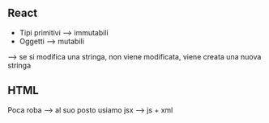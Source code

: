 ## React

- Tipi primitivi --> immutabili
- Oggetti --> mutabili

--> se si modifica una stringa, non viene modificata, viene creata una nuova stringa

## HTML

Poca roba --> al suo posto usiamo jsx --> js + xml